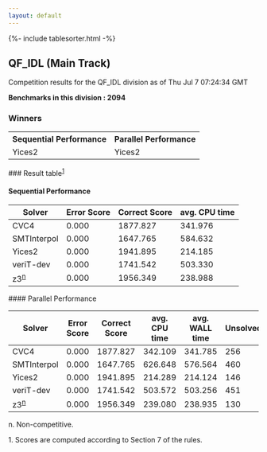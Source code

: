 ```yaml
---
layout: default
---
```

{%- include tablesorter.html -%}

##  QF_IDL (Main Track)

Competition results for the QF_IDL division as of Thu Jul 7 07:24:34 GMT

**Benchmarks in this division : 2094** 

### Winners
<table>
<tr>
<th class="center">Sequential Performance</th>
<th class="center">Parallel Performance</th>
</tr>
<tr class="center">
<td>Yices2</td>
<td>Yices2</td>
</tr>
</table>
### Result table<sup><a href="#fn1">1</a></sup>
 




#### Sequential Performance
<table id="sequential" class="result sorted">
<thead>
<tr>
<th class="center">Solver</th>
<th class="center">Error Score</th>
<th class="center">Correct Score</th>
<th class="center">avg. CPU time </th>
</tr>
</thead>
<tr>
<td>CVC4</td>
<td class="right">0.000</td>
<td class="right">1877.827</td>
<td class="right">341.976</td>
</tr>
<tr>
<td>SMTInterpol</td>
<td class="right">0.000</td>
<td class="right">1647.765</td>
<td class="right">584.632</td>
</tr>
<tr>
<td>Yices2</td>
<td class="right">0.000</td>
<td class="right">1941.895</td>
<td class="right">214.185</td>
</tr>
<tr>
<td>veriT-dev</td>
<td class="right">0.000</td>
<td class="right">1741.542</td>
<td class="right">503.330</td>
</tr>
<tr>
<td>z3<SUP><a href="#fn">n</a></SUP>
</td>
<td class="right">0.000</td>
<td class="right">1956.349</td>
<td class="right">238.988</td>
</tr>

</table>
#### Parallel Performance
<table id="parallel" class="result sorted">
<thead>
<tr>
<th class="center">Solver</th><th class="center">Error Score</th>
<th class="center">Correct Score</th>
<th class="center">avg. CPU time </th>
<th class="center">avg. WALL time </th>

<th class="center">Unsolved</th>
</tr>
</thead>
<tr>
<td>CVC4</td>
<td class="right">0.000</td>
<td class="right">1877.827</td>
<td class="right">342.109</td>
<td class="right">341.785</td>
<td class="right">256</td>
</tr>
<tr>
<td>SMTInterpol</td>
<td class="right">0.000</td>
<td class="right">1647.765</td>
<td class="right">626.648</td>
<td class="right">576.564</td>
<td class="right">460</td>
</tr>
<tr>
<td>Yices2</td>
<td class="right">0.000</td>
<td class="right">1941.895</td>
<td class="right">214.289</td>
<td class="right">214.124</td>
<td class="right">146</td>
</tr>
<tr>
<td>veriT-dev</td>
<td class="right">0.000</td>
<td class="right">1741.542</td>
<td class="right">503.572</td>
<td class="right">503.256</td>
<td class="right">451</td>
</tr>
<tr>
<td>z3<SUP><a href="#fn">n</a></SUP>
</td>
<td class="right">0.000</td>
<td class="right">1956.349</td>
<td class="right">239.080</td>
<td class="right">238.935</td>
<td class="right">130</td>
</tr>
</table>
<span id="fn"> n. Non-competitive.</span>

<span id="fn1"> 1. Scores are computed according to Section 7 of the rules.</span>


